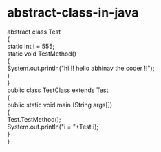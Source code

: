 # abstract-class-in-java
abstract class Test  
{  
    static int i = 555;  
    static void TestMethod()  
    {  
        System.out.println("hi !! hello abhinav the coder !!");  
    }  
}  
public class TestClass extends Test   
{  
    public static void main (String args[])  
    {  
        Test.TestMethod();  
        System.out.println("i = "+Test.i);  
    }  
}  

